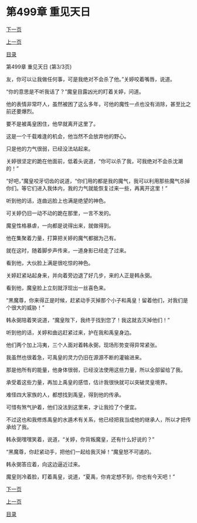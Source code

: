 <h1>第499章   重见天日</h1>
            <div><p><a href="./1497_%E7%AC%AC500%E7%AB%A0_%E8%83%8C%E5%8F%9B.md">下一页</a></p><p><a href="./1495_%E7%AC%AC499%E7%AB%A0_%E9%87%8D%E8%A7%81%E5%A4%A9%E6%97%A5.md">上一页</a></p><p><a href="../">目录</a></p></div>
            <div><p>第499章   重见天日 (第3/3页)</p><p>友，你可以让我做任何事，可是我绝对不会杀了他。”关婷咬着嘴唇，说道。</p><p>“你的意思是不听我话了？”魔皇目露凶光的盯着关婷，问道。</p><p>他的表情非常吓人，虽然被困了这么多年，可他的魔性一点也没有消除，甚至比之前还要爆烈。</p><p>要不是被禹皇困住，他早就离开这里了。</p><p>这是一个千载难逢的机会，他当然不会放弃他的野心。</p><p>只是他的力气很弱，已经没法站起来。</p><p>关婷很坚定的跪在他面前，低着头说道，“你可以杀了我，可我绝对不会杀沈潮的！”</p><p>“好吧，”魔皇咬牙切齿的说道，“你们用的都是我的魔气，我可以利用那些魔气杀掉你们。等它们进入我体内，我的力气就能恢复过来一些，再离开这里！”</p><p>听到他的话，连曲远脸上也满是绝望的神色。</p><p>可关婷仍旧一动不动的跪在那里，一言不发的。</p><p>魔皇性格暴虐，一向都是说得出来，就做得到。</p><p>他在集聚着力量，打算把关婷的魔气都据为己有。</p><p>就在这时，随着脚步声传来，一道身影已经走了过来。</p><p>看到他，大伙脸上满是很吃惊的神色。</p><p>关婷赶紧站起身来，并向着旁边退了好几步，来的人正是韩永弼。</p><p>看到他，魔皇脸上立刻就浮现出一丝喜色来。</p><p>“黑魔尊，你来得正是时候，赶紧动手灭掉那个小子和禹皇！留着他们，对我们是个很大的威胁！”</p><p>韩永弼陪着笑说道，“魔皇陛下，我终于找到您了！我这就去灭掉他们！”</p><p>听到他的话，关婷和曲远赶紧过来，护在我和禹皇身边。</p><p>他们两个加上冯夷，三个人面对着韩永弼，现场形势变得异常紧张。</p><p>我虽然也很着急，可禹皇的灵力仍旧在源源不断的灌输进来。</p><p>那是他所有的能量，他身体很弱，已经没法使用这些力量，所以全部留给了我。</p><p>承受着这些力量，再加上禹皇的感悟，估计我很快就可以突破灵皇境界。</p><p>难怪四大家族的人，都想找到禹皇，得到他的传承。</p><p>可惜有煞气护着，他们没法到这里来，才让我捡了个便宜。</p><p>不过这也和我修炼禹皇的水遁术有关系，他已经把我当成他的继承人，所以才把传承给了我。</p><p>韩永弼嘿嘿笑着，说道，“关婷，你背叛魔皇，还有什么好说的？”</p><p>“黑魔尊，你赶紧动手，把他们一起给我灭掉！”魔皇怒不可遏的。</p><p>韩永弼答应着，向这边逼近过来。</p><p>魔皇则冷着脸，盯着禹皇，说道，“夏禹，你肯定想不到，你也有今天吧！”</p></div>
            <div><p><a href="./1497_%E7%AC%AC500%E7%AB%A0_%E8%83%8C%E5%8F%9B.md">下一页</a></p><p><a href="./1495_%E7%AC%AC499%E7%AB%A0_%E9%87%8D%E8%A7%81%E5%A4%A9%E6%97%A5.md">上一页</a></p><p><a href="../">目录</a></p></div>